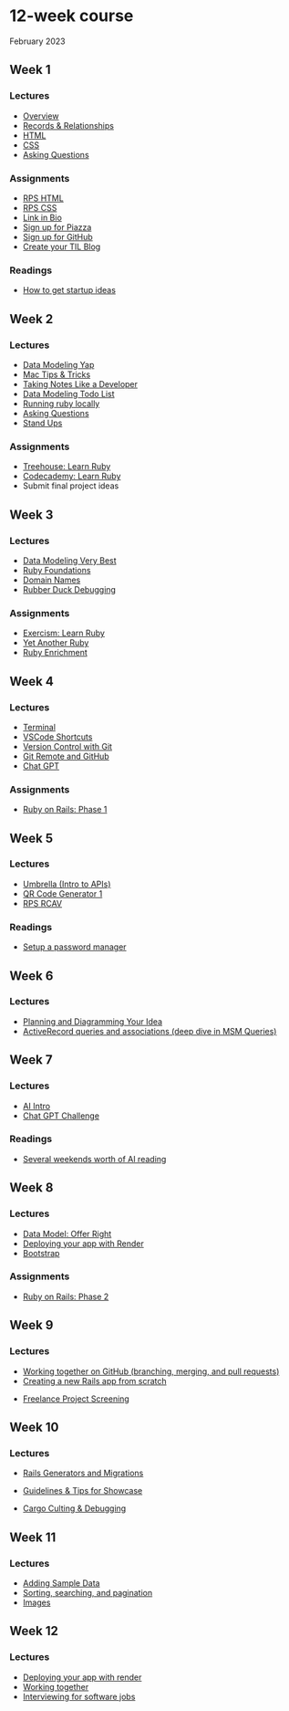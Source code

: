 # 12-week course
February 2023

## Week 1

### Lectures
* [Overview](https://heratyian.github.io/software-development-lessons/overview/index)
* [Records & Relationships](https://heratyian.github.io/software-development-lessons/records-and-relationships/index)
* [HTML](https://heratyian.github.io/software-development-lessons/html/index)
* [CSS](https://heratyian.github.io/software-development-lessons/css/index)
* [Asking Questions](https://heratyian.github.io/software-development-lessons/asking-questions/index)

### Assignments
* [RPS HTML](https://github.com/appdev-projects/rps-html)
* [RPS CSS](https://github.com/appdev-projects/rps-css)
* [Link in Bio](https://chapters.firstdraft.com/chapters/886)
* [Sign up for Piazza](../readings/signup-for-piazza)
* [Sign up for GitHub](../readings/signup-for-github)
* [Create your TIL Blog](../readings/til-blog)

### Readings
* [How to get startup ideas](http://paulgraham.com/startupideas)


## Week 2

### Lectures
* [Data Modeling Yap](https://heratyian.github.io/software-development-lessons/data-modeling-yap/index)
* [Mac Tips & Tricks](https://learn.firstdraft.com/lessons/2)
* [Taking Notes Like a Developer](../taking-notes-like-a-developer/index)
* [Data Modeling Todo List](../data-modeling/todo-list)
* [Running ruby locally](https://heratyian.github.io/software-development-lessons/running-ruby-locally/index)
* [Asking Questions](https://firstdraft.slides.com/raghubetina/pttl-asking-questions-on-piazza)
* [Stand Ups](../readings/stand-ups)

### Assignments
* [Treehouse: Learn Ruby](https://dpi.instructure.com/courses/176/assignments/1210)
* [Codecademy: Learn Ruby](https://www.codecademy.com/learn/learn-ruby)
* Submit final project ideas

## Week 3

### Lectures
* [Data Modeling Very Best](https://heratyian.github.io/software-development-lessons/data-modeling-very-best/index)
* [Ruby Foundations](https://heratyian.github.io/software-development-lessons/ruby-foundations/index)
* [Domain Names](../domain-names/index)
* [Rubber Duck Debugging](https://www.thoughtfulcode.com/rubber-duck-debugging-psychology/)

### Assignments
* [Exercism: Learn Ruby](https://exercism.org/tracks/ruby)
* [Yet Another Ruby](../yet-another-ruby/index)
* [Ruby Enrichment](../ruby-enrichment/index)

## Week 4

### Lectures
* [Terminal](https://heratyian.github.io/software-development-lessons/terminal/index)
* [VSCode Shortcuts](https://heratyian.github.io/software-development-lessons/vscode-shortcuts/index)
* [Version Control with Git](https://heratyian.github.io/software-development-lessons/version-control-with-git/index)
* [Git Remote and GitHub](https://heratyian.github.io/software-development-lessons/git-remote-and-github/index)
* [Chat GPT](../ruby-enrichment/index)

### Assignments
* [Ruby on Rails: Phase 1](../ruby-on-rails/phase-1)

## Week 5

### Lectures
* [Umbrella (Intro to APIs)](../ruby-enrichment/index)
* [QR Code Generator 1](../ruby-enrichment/index)
* [RPS RCAV](../ruby-on-rails/phase-1)

### Readings
* [Setup a password manager](../readings/password)

## Week 6

### Lectures
* [Planning and Diagramming Your Idea](../data-modeling/planning-diagramming-idea)
* [ActiveRecord queries and associations (deep dive in MSM Queries)](../ruby-on-rails/phase-1)

## Week 7

### Lectures
* [AI Intro](https://firstdraft.slides.com/raghubetina/ai-intro-546b32)
* [Chat GPT Challenge](../ruby-enrichment/index)

### Readings
* [Several weekends worth of AI reading](../readings/ai)

## Week 8

### Lectures
* [Data Model: Offer Right](../data-modeling/offer-right/index)
* [Deploying your app with Render](https://gist.github.com/heratyian/706d70d1e5aee64f2dd40ea0664f730e)
* [Bootstrap](https://github.com/appdev-projects/bootstrap-levels-2)

### Assignments
* [Ruby on Rails: Phase 2](../ruby-on-rails/phase-2)

## Week 9

### Lectures
* [Working together on GitHub (branching, merging, and pull requests)](../version-control/working-together-on-github)
* [Creating a new Rails app from scratch](https://github.com/firstdraft/appdev-lessons/blob/main/lessons/codespace-setup-lesson#starting-a-rails-project-from-scratch)

<!-- TODO: slides -->
* [Freelance Project Screening]()

## Week 10

### Lectures
<!-- See readings -->
* [Rails Generators and Migrations](../ruby-on-rails/generators-and-migrations)

<!-- TODO: copy from canvas -->
* [Guidelines & Tips for Showcase](../showcase/index)

* [Cargo Culting & Debugging](https://heratyian.github.io/software-development-lessons/cargo-culting/index)

## Week 11

### Lectures
* [Adding Sample Data](../ruby-on-rails/adding-sample-data)
* [Sorting, searching, and pagination](../ruby-on-rails/sorting-searching-pagination)
* [Images](../ruby-on-rails/images)

## Week 12

### Lectures
* [Deploying your app with render](https://gist.github.com/heratyian/706d70d1e5aee64f2dd40ea0664f730e)
* [Working together](https://heratyian.github.io/software-development-lessons/working-together/index)
* [Interviewing for software jobs](https://heratyian.github.io/software-development-lessons/interviewing/index)
